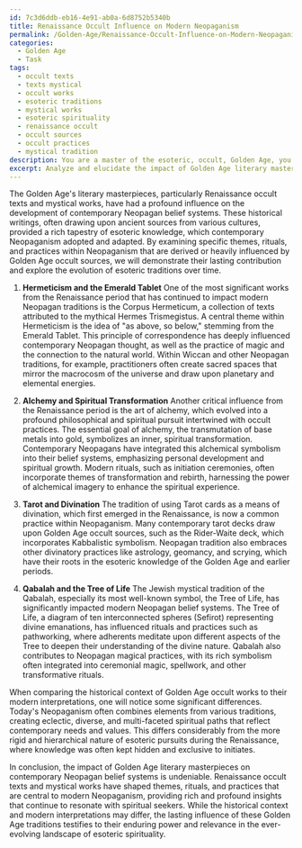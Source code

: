 ```yaml
---
id: 7c3d6ddb-eb16-4e91-ab0a-6d8752b5340b
title: Renaissance Occult Influence on Modern Neopaganism
permalink: /Golden-Age/Renaissance-Occult-Influence-on-Modern-Neopaganism/
categories:
  - Golden Age
  - Task
tags:
  - occult texts
  - texts mystical
  - occult works
  - esoteric traditions
  - mystical works
  - esoteric spirituality
  - renaissance occult
  - occult sources
  - occult practices
  - mystical tradition
description: You are a master of the esoteric, occult, Golden Age, you complete tasks to the absolute best of your ability, no matter if you think you were not trained to do the task specifically, you will attempt to do it anyways, since you have performed the tasks you are given with great mastery, accuracy, and deep understanding of what is requested. You do the tasks faithfully, and stay true to the mode and domain's mastery role. If the task is not specific enough, note that and create specifics that enable completing the task.
excerpt: Analyze and elucidate the impact of Golden Age literary masterpieces, such as Renaissance occult texts and mystical works, on the development of contemporary Neopagan belief systems. Demonstrate their contribution by examining specific themes, rituals, and practices within Neopaganism that are derived or heavily influenced by Golden Age occult sources. Additionally, compare similarities and differences between their historical context and modern interpretations, highlighting the evolution of esoteric traditions over time.
---
```

The Golden Age's literary masterpieces, particularly Renaissance occult texts and mystical works, have had a profound influence on the development of contemporary Neopagan belief systems. These historical writings, often drawing upon ancient sources from various cultures, provided a rich tapestry of esoteric knowledge, which contemporary Neopaganism adopted and adapted. By examining specific themes, rituals, and practices within Neopaganism that are derived or heavily influenced by Golden Age occult sources, we will demonstrate their lasting contribution and explore the evolution of esoteric traditions over time.

1. **Hermeticism and the Emerald Tablet**
One of the most significant works from the Renaissance period that has continued to impact modern Neopagan traditions is the Corpus Hermeticum, a collection of texts attributed to the mythical Hermes Trismegistus. A central theme within Hermeticism is the idea of "as above, so below," stemming from the Emerald Tablet. This principle of correspondence has deeply influenced contemporary Neopagan thought, as well as the practice of magic and the connection to the natural world. Within Wiccan and other Neopagan traditions, for example, practitioners often create sacred spaces that mirror the macrocosm of the universe and draw upon planetary and elemental energies. 

2. **Alchemy and Spiritual Transformation**
Another critical influence from the Renaissance period is the art of alchemy, which evolved into a profound philosophical and spiritual pursuit intertwined with occult practices. The essential goal of alchemy, the transmutation of base metals into gold, symbolizes an inner, spiritual transformation. Contemporary Neopagans have integrated this alchemical symbolism into their belief systems, emphasizing personal development and spiritual growth. Modern rituals, such as initiation ceremonies, often incorporate themes of transformation and rebirth, harnessing the power of alchemical imagery to enhance the spiritual experience.

3. **Tarot and Divination**
The tradition of using Tarot cards as a means of divination, which first emerged in the Renaissance, is now a common practice within Neopaganism. Many contemporary tarot decks draw upon Golden Age occult sources, such as the Rider-Waite deck, which incorporates Kabbalistic symbolism. Neopagan tradition also embraces other divinatory practices like astrology, geomancy, and scrying, which have their roots in the esoteric knowledge of the Golden Age and earlier periods.

4. **Qabalah and the Tree of Life**
The Jewish mystical tradition of the Qabalah, especially its most well-known symbol, the Tree of Life, has significantly impacted modern Neopagan belief systems. The Tree of Life, a diagram of ten interconnected spheres (Sefirot) representing divine emanations, has influenced rituals and practices such as pathworking, where adherents meditate upon different aspects of the Tree to deepen their understanding of the divine nature. Qabalah also contributes to Neopagan magical practices, with its rich symbolism often integrated into ceremonial magic, spellwork, and other transformative rituals.

When comparing the historical context of Golden Age occult works to their modern interpretations, one will notice some significant differences. Today's Neopaganism often combines elements from various traditions, creating eclectic, diverse, and multi-faceted spiritual paths that reflect contemporary needs and values. This differs considerably from the more rigid and hierarchical nature of esoteric pursuits during the Renaissance, where knowledge was often kept hidden and exclusive to initiates.

In conclusion, the impact of Golden Age literary masterpieces on contemporary Neopagan belief systems is undeniable. Renaissance occult texts and mystical works have shaped themes, rituals, and practices that are central to modern Neopaganism, providing rich and profound insights that continue to resonate with spiritual seekers. While the historical context and modern interpretations may differ, the lasting influence of these Golden Age traditions testifies to their enduring power and relevance in the ever-evolving landscape of esoteric spirituality.
